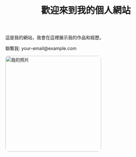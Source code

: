 <!DOCTYPE html>
<html lang="zh">
<head>
    <meta charset="UTF-8">
    <meta name="viewport" content="width=device-width, initial-scale=1.0">
    <title>我的個人網站</title>
</head>
<body>
    <header>
        <h1>歡迎來到我的個人網站</h1>
    </header>
    <main>
        <p>這是我的網站，我會在這裡展示我的作品和經歷。</p>
    </main>
    <footer>
        <p>聯繫我: your-email@example.com</p>
    </footer>
</body>
</html>
<head>
    <meta charset="UTF-8">
    <meta name="viewport" content="width=device-width, initial-scale=1.0">
    <title>我的個人網站</title>
    <link rel="stylesheet" href="style.css">
</head>
<img src="[[[https://encrypted-tbn0.gstatic.com/images?q=tbn:ANd9GcSWpFthE7F70k88--6q9fFR01EKpDLmnQmDTQ&s](https://www.google.com/url?sa=i&url=https%3A%2F%2Fwww.klook.com%2Fzh-TW%2Fevent-detail%2F101023760-2024-haikyu-pop-up-taipei%2F&psig=AOvVaw2fUULwLjUS4JRf0nAOlH9z&ust=1742006038625000&source=images&cd=vfe&opi=89978449&ved=0CBUQjRxqFwoTCKjQr6vEiIwDFQAAAAAdAAAAABAE)](https://images2.gamme.com.tw/news2/2014/32/30/p6CVpaOXmJ6W.jpg)](https://images2.gamme.com.tw/news2/2014/32/30/p6CVpaOXmJ6W.jpg)" alt="我的照片" width="300" style="border-radius: 10px;">
